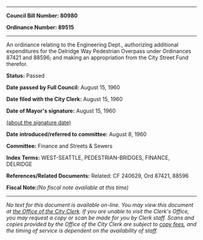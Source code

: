 

********

**Council Bill Number: 80980**
   
**Ordinance Number: 89515**
********

 An ordinance relating to the Engineering Dept., authorizing additional expenditures for the Delridge Way Pedestrian Overpass under Ordinances 87421 and 88596; and making an appropriation from the City Street Fund therefor.

**Status:** Passed
   
**Date passed by Full Council:** August 15, 1960
   
**Date filed with the City Clerk:** August 15, 1960
   
**Date of Mayor's signature:** August 15, 1960
   
[(about the signature date)](/~public/approvaldate.htm)
   
   
   
**Date introduced/referred to committee:** August 8, 1960
   
**Committee:** Finance and Streets & Sewers
   
   
**Index Terms:** WEST-SEATTLE, PEDESTRIAN-BRIDGES, FINANCE, DELRIDGE

**References/Related Documents:** Related: CF 240629, Ord 87421, 88596

**Fiscal Note:**_(No fiscal note available at this time)_
********

_No text for this document is available on-line. You may view this document at [the Office of the City Clerk](http://www.seattle.gov/leg/clerk/contactUs.htm). If you are unable to visit the Clerk's Office, you may request a copy or scan be made for you by Clerk staff. Scans and copies provided by the Office of the City Clerk are subject to [copy fees](http://clerk.seattle.gov/~public/clerkfees.htm), and the timing of service is dependent on the availability of staff._

